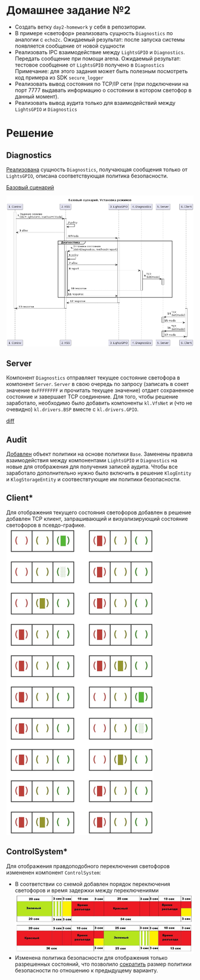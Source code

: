# Домашнее задание №2

- Создать ветку `day2-homework` у себя в репозитории.
- В примере «светофор» реализовать сущность `Diagnostics` по аналогии с `echo2c`. Ожидаемый результат: после запуска системы появляется сообщение от новой сущности
- Реализовать IPC взаимодействие между `LightsGPIO` и `Diagnostics`. Передать сообщение при помощи arena.
Ожидаемый результат: тестовое сообщение от `LightsGPIO` получено в `Diagnostics` Примечание: для этого задания может быть полезным посмотреть код примера из SDK `secure_logger`
- Реализовать вывод состояния по TCP/IP сети (при подключении на порт 7777 выдавать информацию о состоянии в котором светофор в данный момент).
- Реализовать вывод аудита только для взаимодействий между `LightsGPIO` и `Diagnostics`

# Решение

## Diagnostics

[Реализована](https://github.com/russkin/cyberimmune-systems-example-traffic-light-kos/commit/953a48ad44320755f88acf2d18e74369382930ee) сущность `Diagnostics`, получающая сообщения только от `LightsGPIO`, описана соответствующая политика безопасности.

[Базовый сценарий](https://www.plantuml.com/plantuml/uml/hL9DYnGn4BtdLnHpMa4R_D13myZ2Yekek30Uzz9EmcmmdJH9zOWtruCN3uiWUFFY7sZKqLbnzIzK_oChwHrxCuXuy910gbvUNhsNtO2LnxOs0ZKQ1HDwGnrzfH_qiNzDfz0VzwzeHMVKzIzeJQS5q0UklMJGMGJHD-g0MolwmktliJGHechHsRP-ehnec5xFTLDPXCdL0lQSHU_C1Ae0SpHv_re1zsUpr7iQGjwxNi03lJZ2i7zmxr62Q9SZRXHmHrSBwmBNGe98FkUWcmNCb5ygd_h1B_FsBLPejB8u23GMUPevwcM5Akdb1LTkHtabq3ksuNEoOashYpPqXtP71foEYYz3hV38oUdTXqwgIoDf79JNRzB66Jr_FfIunk-LK1dZdcrGsfMGI4OETa8il6iReBUqPa6VOZefftLCI6WtYdxFrP-ijTkaTpn0UJ-9a_Gdv-8lc7ckFiYfLutp-E_wjSlbfqXA66X6bXHKt1WIKodXyTx1ePqftAbpls9aKkN7T6yZmAlGE1iKepBwJ58E6YTHLa9oKh1dV-VKBWjfn6npIfNzeF533VyhRldK-t-UcbTyBTqg8GAsZFYVL5BbAeNOPM_Qslm2)

![Базовый сценарий](doc/flow.png)

## Server

Компонент `Diagnostics` отправляет текущее состояние светофора в компонент `Server`. `Server` в свою очередь по запросу (записать в сокет значение `0xFFFFFFFF` и прочитать текущее значение) отдает сохраненное состояние и завершает TCP соединение.
Для того, чтобы решение заработало, необходимо было добавить компоненты `kl.VfsNet` и (что не очевидно) `kl.drivers.BSP` вместе с `kl.drivers.GPIO`.

[diff](https://github.com/cyberimmunity-edu/cyberimmune-systems-example-traffic-light-kos/commit/e8527b3618491197d3a11a12485090aae40e7932)


## Audit

[Добавлен](https://github.com/cyberimmunity-edu/cyberimmune-systems-example-traffic-light-kos/commit/ccffdf10122a8ca1ef4d87ea0c369913c5a922da) объект политики на основе политики `Base`. Заменены правила взаимодействия между компонентами `LightsGPIO` и `Diagnostics` на новые для отображения для получения записей аудита. Чтобы все заработало дополнительно нужно было включить в решение `KlogEntity` и `KlogStorageEntity` и соотвествтующие им политики безопасности.

## Client*

Для отображения текущего состояния светофоров добавлен в решение добавлен TCP клиент, запрашивающий и визуализирующий состояние светофоров в псевдо-графике.
![Переключение светофоров](doc/result.jpg)

## ControlSystem*

Для отображения правдоподобного переключения светофоров измененен компонент `ControlSystem`:
- В соответствии со схемой добавлен порядок переключения светофоров и время задержки между переключениями
![Схема переключения светофоров](doc/delay.jpeg)
- Изменена политика безопасности для отображения только разрешенных состояний, что позволило [сократить](https://github.com/cyberimmunity-edu/cyberimmune-systems-example-traffic-light-kos/commit/e8527b3618491197d3a11a12485090aae40e7932#diff-41112937b5ae7776f78363b3e9c58f254fd6b632a1d74e787b427a7f5f78ddaa) размер политики безопасности по отношению к предыдущему варианту.